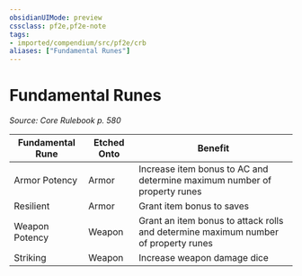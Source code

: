 ```yaml
---
obsidianUIMode: preview
cssclass: pf2e,pf2e-note
tags:
- imported/compendium/src/pf2e/crb
aliases: ["Fundamental Runes"]
---
```

# Fundamental Runes  
*Source: Core Rulebook p. 580*  

| Fundamental Rune | Etched Onto | Benefit |
|------------------|-------------|---------|
| Armor Potency | Armor | Increase item bonus to AC and determine maximum number of property runes |
| Resilient | Armor | Grant item bonus to saves |
| Weapon Potency | Weapon | Grant an item bonus to attack rolls and determine maximum number of property runes |
| Striking | Weapon | Increase weapon damage dice |